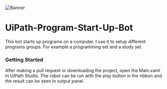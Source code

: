 ![Banner](https://shonharsh.github.io/curriculum-vitae/Images/Banner-UiPath-02.png)

# UiPath-Program-Start-Up-Bot

This bot starts up programs on a computer.  I use it to setup different programs groups.  For example a programming set and a study set.

### Getting Started

After making a pull request or downloading the project, open the Main.xaml in UiPath Studio.  The robot can be run with the play button in the ribbon and the result can be seen in output panel.
